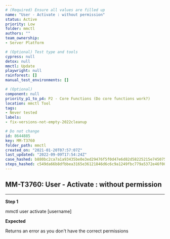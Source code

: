 ```yaml
---
# (Required) Ensure all values are filled up
name: "User - Activate : without permission"
status: Active
priority: Low
folder: mmctl
authors: ""
team_ownership: 
- Server Platform

# (Optional) Test type and tools
cypress: null
detox: null
mmctl: Update
playwright: null
rainforest: []
manual_test_environments: []

# (Optional)
component: null
priority_p1_to_p4: P2 - Core Functions (Do core functions work?)
location: mmctl Tool
tags: 
- Never tested
labels: 
- fix-versions-not-empty-2022cleanup

# Do not change
id: 8644885
key: MM-T3760
folder_path: mmctl
created_on: "2021-01-20T07:57:07Z"
last_updated: "2022-09-09T17:54:24Z"
case_hashed: b880bc2ca7a1a93435be0e3ed29476f5f0d47e6d82d58225215e745075976cd9cd7bff78ac7e0aabd7f8bdded2097c5a
steps_hashed: c549da66b8dfbbea3165e36121846d6c6c9a1249fbc779a5372e46f00721a5ca97d96e3ece0ba0761c22c7d0a514a6b4
---
```


## MM-T3760: User - Activate : without permission

---

**Step 1**

mmctl user activate \[username]

**Expected**

Returns an error as you don't have the correct permissions
